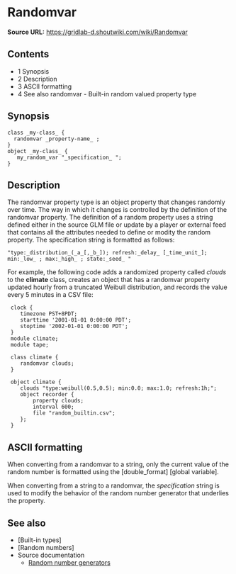 # Randomvar

**Source URL:** https://gridlab-d.shoutwiki.com/wiki/Randomvar
## Contents

  * 1 Synopsis
  * 2 Description
  * 3 ASCII formatting
  * 4 See also
randomvar \- Built-in random valued property type 

## Synopsis
    
    
    class _my-class_ {
      randomvar _property-name_ ;
    }
    object _my-class_ {
       my_random_var "_specification_ "; 
    }
    

## Description

The randomvar property type is an object property that changes randomly over time. The way in which it changes is controlled by the definition of the randomvar property. The definition of a random property uses a string defined either in the source GLM file or update by a player or external feed that contains all the attributes needed to define or modity the random property. The specification string is formatted as follows: 
    
    
    "type:_distribution_(_a_[,_b_]); refresh:_delay_ [_time_unit_]; min:_low_ ; max:_high_ ; state:_seed_ "
    

For example, the following code adds a randomized property called _clouds_ to the **climate** class, creates an object that has a randomvar property updated hourly from a truncated Weibull distribution, and records the value every 5 minutes in a CSV file: 
    
    
     clock {
     	timezone PST+8PDT;
     	starttime '2001-01-01 0:00:00 PDT';
     	stoptime '2002-01-01 0:00:00 PDT';
     }
     module climate;
     module tape;
     
     class climate {
     	randomvar clouds;
     } 
     
     object climate {
     	clouds "type:weibull(0.5,0.5); min:0.0; max:1.0; refresh:1h;";
     	object recorder {
     		property clouds;
     		interval 600;
     		file "random_builtin.csv";
     	};
     }
    

## ASCII formatting

When converting from a randomvar to a string, only the current value of the random number is formatted using the [double_format] [global variable]. 

When converting from a string to a randomvar, the _specification_ string is used to modify the behavior of the random number generator that underlies the property. 

## See also

  * [Built-in types]
  * [Random numbers]
  * Source documentation 
    * [Random number generators](http://gridlab-d.sourceforge.net/doxygen/3.0/group__random.html)
